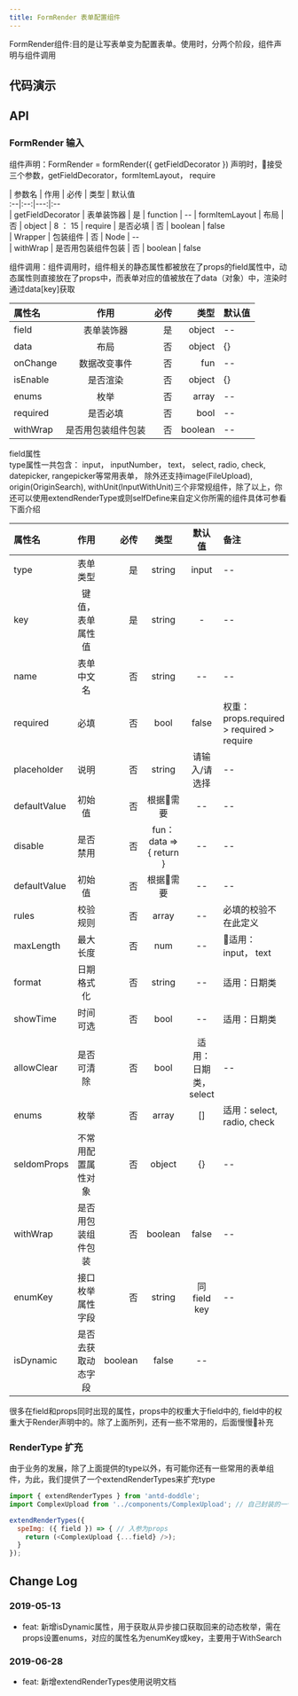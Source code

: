 ```yaml
---
title: FormRender 表单配置组件
---
```


FormRender组件:目的是让写表单变为配置表单。使用时，分两个阶段，组件声明与组件调用
## 代码演示

## API

### FormRender 输入
组件声明：FormRender = formRender({ getFieldDecorator }) 声明时，接受三个参数，getFieldDecorator，formItemLayout， require   

| 参数名 | 作用 | 必传 | 类型 | 默认值  
:--|:--:|---:|:--  
| getFieldDecorator | 表单装饰器 | 是 | function | --
| formItemLayout | 布局 | 否 | object | 8 ： 15
| require | 是否必填 | 否 | boolean | false  
| Wrapper | 包装组件 | 否 | Node | --  
| withWrap | 是否用包装组件包装 | 否  | boolean | false  

 组件调用：组件调用时，组件相关的静态属性都被放在了props的field属性中，动态属性则直接放在了props中，而表单对应的值被放在了data（对象）中，渲染时通过data[key]获取  

| 属性名 | 作用 | 必传 | 类型 | 默认值  
:--|:--:|---:|---:|:--    
| field | 表单装饰器 | 是 |  object | --
| data | 布局 | 否  | object | {}
| onChange| 数据改变事件 | 否 | fun | --
| isEnable | 是否渲染 | 否  | object | {}
| enums | 枚举 | 否 | array | --
| required | 是否必填 | 否 | bool | --
| withWrap | 是否用包装组件包装 | 否  | boolean | --  

field属性  
type属性一共包含： input， inputNumber， text， select, radio, check, datepicker, rangepicker等常用表单， 除外还支持image(FileUpload), origin(OriginSearch), withUnit(InputWithUnit)三个非常规组件，除了以上，你还可以使用extendRenderType或则selfDefine来自定义你所需的组件具体可参看下面介绍

| 属性名 | 作用 | 必传 | 类型 | 默认值 | 备注
:--|:--:|---:|:---:|:---:|:--  
| type | 表单类型 | 是 |  string | input| --
| key | 键值，表单属性值 | 是  | string | - | --
| name| 表单中文名 | 否 | string | -- | --
| required | 必填 | 否  | bool | false | 权重： props.required > required > require
| placeholder | 说明 | 否  | string | 请输入/请选择 | --
| defaultValue| 初始值 | 否 | 根据需要 | -- | --
| disable| 是否禁用 | 否 | fun：data => { return } | -- | --
| defaultValue| 初始值 | 否 | 根据需要 | --  | --
| rules| 校验规则 | 否 | array | -- |  必填的校验不在此定义
| maxLength| 最大长度 | 否 | num | -- | 适用：input， text  
| format| 日期格式化 | 否 | string | -- | 适用：日期类
| showTime| 时间可选 | 否 | bool | -- | 适用：日期类
| allowClear| 是否可清除 | 否 | bool | 适用：日期类， select | --
| enums| 枚举 | 否 | array | [] | 适用：select, radio, check  
| seldomProps | 不常用配置属性对象 | 否 | object | {} | --
| withWrap | 是否用包装组件包装 | 否  | boolean | false | --
| enumKey | 接口枚举属性字段 | 否  | string | 同field key | --
| isDynamic | 是否去获取动态字段  | boolean | false | --

很多在field和props同时出现的属性，props中的权重大于field中的, field中的权重大于Render声明中的。除了上面所列，还有一些不常用的，后面慢慢补充 

### RenderType 扩充
由于业务的发展，除了上面提供的type以外，有可能你还有一些常用的表单组件，为此，我们提供了一个extendRenderTypes来扩充type

```javascript
import { extendRenderTypes } from 'antd-doddle';
import ComplexUpload from '../components/ComplexUpload'; // 自己封装的一个上传图片组件

extendRenderTypes({
  speImg: ({ field }) => { // 入参为props
    return (<ComplexUpload {...field} />);
  }
});
```

## Change Log

### 2019-05-13

 - feat: 新增isDynamic属性，用于获取从异步接口获取回来的动态枚举，需在props设置enums，对应的属性名为enumKey或key，主要用于WithSearch  

 ### 2019-06-28

 - feat: 新增extendRenderTypes使用说明文档